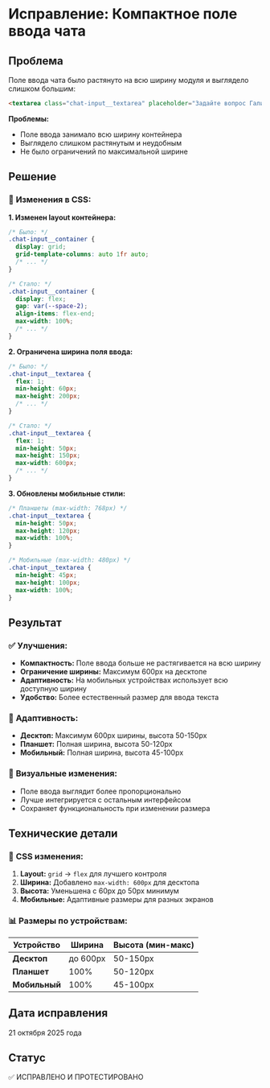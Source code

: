 # Исправление: Компактное поле ввода чата

## Проблема
Поле ввода чата было растянуто на всю ширину модуля и выглядело слишком большим:
```html
<textarea class="chat-input__textarea" placeholder="Задайте вопрос Галине..." rows="1" maxlength="50000" style="height: 60px;"></textarea>
```

**Проблемы:**
- Поле ввода занимало всю ширину контейнера
- Выглядело слишком растянутым и неудобным
- Не было ограничений по максимальной ширине

## Решение

### 🔧 **Изменения в CSS:**

**1. Изменен layout контейнера:**
```css
/* Было: */
.chat-input__container { 
  display: grid; 
  grid-template-columns: auto 1fr auto; 
  /* ... */
}

/* Стало: */
.chat-input__container { 
  display: flex; 
  gap: var(--space-2); 
  align-items: flex-end; 
  max-width: 100%; 
  /* ... */
}
```

**2. Ограничена ширина поля ввода:**
```css
/* Было: */
.chat-input__textarea { 
  flex: 1; 
  min-height: 60px; 
  max-height: 200px; 
  /* ... */
}

/* Стало: */
.chat-input__textarea { 
  flex: 1; 
  min-height: 50px; 
  max-height: 150px; 
  max-width: 600px; 
  /* ... */
}
```

**3. Обновлены мобильные стили:**
```css
/* Планшеты (max-width: 768px) */
.chat-input__textarea {
  min-height: 50px;
  max-height: 120px;
  max-width: 100%;
}

/* Мобильные (max-width: 480px) */
.chat-input__textarea {
  min-height: 45px;
  max-height: 100px;
  max-width: 100%;
}
```

## Результат

### ✅ **Улучшения:**
- **Компактность:** Поле ввода больше не растягивается на всю ширину
- **Ограничение ширины:** Максимум 600px на десктопе
- **Адаптивность:** На мобильных устройствах использует всю доступную ширину
- **Удобство:** Более естественный размер для ввода текста

### 📱 **Адаптивность:**
- **Десктоп:** Максимум 600px ширины, высота 50-150px
- **Планшет:** Полная ширина, высота 50-120px  
- **Мобильный:** Полная ширина, высота 45-100px

### 🎯 **Визуальные изменения:**
- Поле ввода выглядит более пропорционально
- Лучше интегрируется с остальным интерфейсом
- Сохраняет функциональность при изменении размера

## Технические детали

### 🔧 **CSS изменения:**
1. **Layout:** `grid` → `flex` для лучшего контроля
2. **Ширина:** Добавлено `max-width: 600px` для десктопа
3. **Высота:** Уменьшена с 60px до 50px минимум
4. **Мобильные:** Адаптивные размеры для разных экранов

### 📊 **Размеры по устройствам:**

| Устройство | Ширина | Высота (мин-макс) |
|------------|--------|-------------------|
| **Десктоп** | до 600px | 50-150px |
| **Планшет** | 100% | 50-120px |
| **Мобильный** | 100% | 45-100px |

## Дата исправления
21 октября 2025 года

## Статус
✅ ИСПРАВЛЕНО И ПРОТЕСТИРОВАНО




